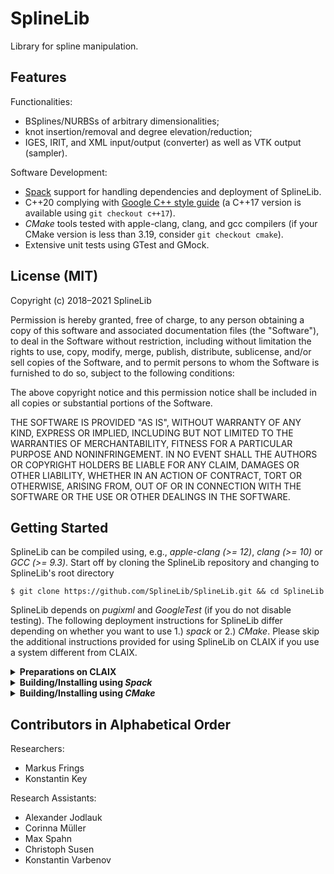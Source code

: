 # SplineLib
Library for spline manipulation.

## Features
Functionalities:

  - BSplines/NURBSs of arbitrary dimensionalities;
  - knot insertion/removal and degree elevation/reduction;
  - IGES, IRIT, and XML input/output (converter) as well as VTK output (sampler).

Software Development:

  - [Spack](https://spack.readthedocs.io/en/latest/) support for handling dependencies and deployment of SplineLib.
  - C++20 complying with [Google C++ style guide](https://google.github.io/styleguide/cppguide.html) (a C++17 version
    is available using `git checkout c++17`).
  - <em>CMake</em> tools tested with apple-clang, clang, and gcc compilers (if your CMake version is less than 3.19,
    consider `git checkout cmake`).
  - Extensive unit tests using GTest and GMock.

## License (MIT)
Copyright (c) 2018–2021 SplineLib

Permission is hereby granted, free of charge, to any person obtaining a copy of this software and associated
documentation files (the "Software"), to deal in the Software without restriction, including without limitation the
rights to use, copy, modify, merge, publish, distribute, sublicense, and/or sell copies of the Software, and to
permit persons to whom the Software is furnished to do so, subject to the following conditions:

The above copyright notice and this permission notice shall be included in all copies or substantial portions of the
Software.

THE SOFTWARE IS PROVIDED "AS IS", WITHOUT WARRANTY OF ANY KIND, EXPRESS OR IMPLIED, INCLUDING BUT NOT LIMITED TO THE
WARRANTIES OF MERCHANTABILITY, FITNESS FOR A PARTICULAR PURPOSE AND NONINFRINGEMENT.  IN NO EVENT SHALL THE AUTHORS OR
COPYRIGHT HOLDERS BE LIABLE FOR ANY CLAIM, DAMAGES OR OTHER LIABILITY, WHETHER IN AN ACTION OF CONTRACT, TORT OR
OTHERWISE, ARISING FROM, OUT OF OR IN CONNECTION WITH THE SOFTWARE OR THE USE OR OTHER DEALINGS IN THE SOFTWARE.

## Getting Started
SplineLib can be compiled using, e.g., *apple-clang (>= 12)*, *clang (>= 10)* or *GCC (>= 9.3)*.  Start off by cloning
the SplineLib repository and changing to SplineLib's root directory

    $ git clone https://github.com/SplineLib/SplineLib.git && cd SplineLib

SplineLib depends on *pugixml* and *GoogleTest* (if you do not disable testing).  The following deployment instructions
for SplineLib differ depending on whether you want to use 1.) <em>spack</em> or 2.) <em>CMake</em>.  Please skip the
additional instructions provided for using SplineLib on CLAIX if you use a system different from CLAIX.

<details><summary><strong>Preparations on CLAIX</strong></summary><p>
The following commands prepare your environment on CLAIX for deploying SplineLib

    $ module purge && module load DEVELOP clang/11 gcc/10 cmake
</p></details>

<details><summary><strong>Building/Installing using <em>Spack</em></strong></summary><p>
<em>Spack</em> (see <a href=https://spack.readthedocs.io/en/latest/getting_started.html#installation><em>spack</em>'s
installation instructions</a>) is convenient to manage SplineLib's dependencies

    $ spack install --only dependencies splinelib

In addition, <em>spack</em> can also be used for SplineLib itself.  Begin by registering SplineLib's <em>spack</em>
package

    $ spack repo add Scripts/Spack/splinelib

and continue by either installing SplineLib from GitHub and making it available in your current environment

    $ spack install splinelib && spack load splinelib

or by developing your modifiable copy of the SplineLib repository (e.g., using Debug or Release configuration)

    $ spack dev-build -b install splinelib@main build_type=Configuration

At some point in time, you can remove the `-b install` option from the previous command if you want <em>spack</em> to
not stop before the install phase.  Note that `--test root` can be added after `install` in both commands above to run
the tests. 
</p></details>

<details><summary><strong>Building/Installing using <em>CMake</em></strong></summary><p>
If you do not want to use <em>spack</em>, you can also take care of SplineLib's dependencies and build system on your
own.  After making sure that SplineLib's dependencies are available, you can generate (e.g., using <em>CMake</em>'s
Unix Makefiles or Xcode generators) the build system for your version of SplineLib

    $ cmake -B build -G "Generator"

before building SplineLib (e.g., using Debug or Release configuration)

    $ cmake --build build --config Configuration -j8

and subsequently running the tests

    $ ctest --build-and-test . build --build-generator "Generator" --build-noclean --test-command ctest 
      --build-config Configuration -j8

If you eventually want to install SplineLib, you can type

    $ cmake --install build --config Configuration --prefix InstallPrefix
</p></details>

## Contributors in Alphabetical Order
Researchers:

  - Markus Frings
  - Konstantin Key

Research Assistants:

  - Alexander Jodlauk
  - Corinna M&uuml;ller
  - Max Spahn
  - Christoph Susen
  - Konstantin Varbenov
